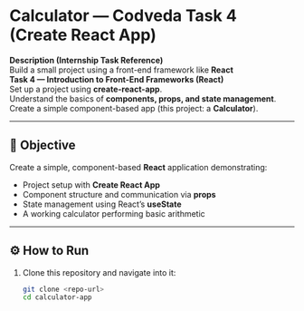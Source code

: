 # Calculator — Codveda Task 4 (Create React App)

**Description (Internship Task Reference)**  
Build a small project using a front-end framework like **React**   
**Task 4 — Introduction to Front-End Frameworks (React)**  
Set up a project using **create-react-app**.  
Understand the basics of **components, props, and state management**.  
Create a simple component-based app (this project: a **Calculator**).

---

## 🎯 Objective
Create a simple, component-based **React** application demonstrating:
- Project setup with **Create React App**
- Component structure and communication via **props**
- State management using React’s **useState**
- A working calculator performing basic arithmetic

---

## ⚙️ How to Run
1. Clone this repository and navigate into it:
   ```bash
   git clone <repo-url>
   cd calculator-app
